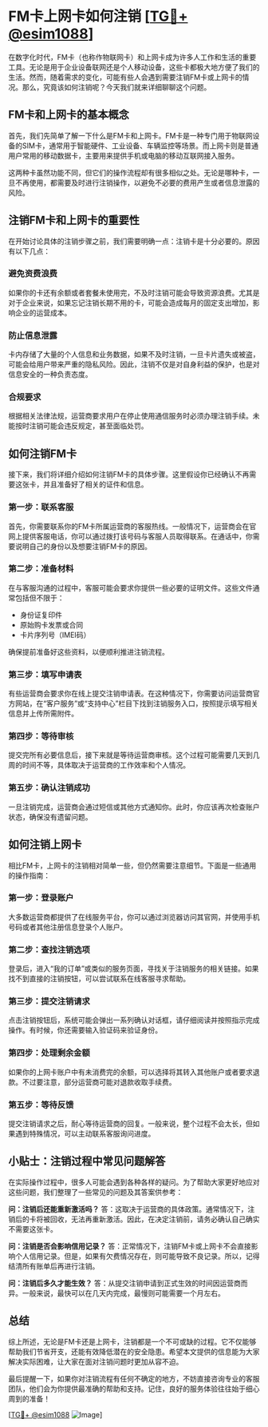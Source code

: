 # FM卡上网卡如何注销 [[TG💪+ @esim1088](https://t.me/s/esim1088)]

在数字化时代，FM卡（也称作物联网卡）和上网卡成为许多人工作和生活的重要工具。无论是用于企业设备联网还是个人移动设备，这些卡都极大地方便了我们的生活。然而，随着需求的变化，可能有些人会遇到需要注销FM卡或上网卡的情况。那么，究竟该如何注销呢？今天我们就来详细聊聊这个问题。

## FM卡和上网卡的基本概念

首先，我们先简单了解一下什么是FM卡和上网卡。FM卡是一种专门用于物联网设备的SIM卡，通常用于智能硬件、工业设备、车辆监控等场景。而上网卡则是普通用户常用的移动数据卡，主要用来提供手机或电脑的移动互联网接入服务。

这两种卡虽然功能不同，但它们的操作流程却有很多相似之处。无论是哪种卡，一旦不再使用，都需要及时进行注销操作，以避免不必要的费用产生或者信息泄露的风险。

## 注销FM卡和上网卡的重要性

在开始讨论具体的注销步骤之前，我们需要明确一点：注销卡是十分必要的。原因有以下几点：

### 避免资费浪费

如果你的卡还有余额或者套餐未使用完，不及时注销可能会导致资源浪费。尤其是对于企业来说，如果忘记注销长期不用的卡，可能会造成每月的固定支出增加，影响企业的运营成本。

### 防止信息泄露

卡内存储了大量的个人信息和业务数据，如果不及时注销，一旦卡片遗失或被盗，可能会给用户带来严重的隐私风险。因此，注销不仅是对自身利益的保护，也是对信息安全的一种负责态度。

### 合规要求

根据相关法律法规，运营商要求用户在停止使用通信服务时必须办理注销手续。未能按时注销可能会违反规定，甚至面临处罚。

## 如何注销FM卡

接下来，我们将详细介绍如何注销FM卡的具体步骤。这里假设你已经确认不再需要这张卡，并且准备好了相关的证件和信息。

### 第一步：联系客服

首先，你需要联系你的FM卡所属运营商的客服热线。一般情况下，运营商会在官网上提供客服电话，你可以通过拨打该号码与客服人员取得联系。在通话中，你需要说明自己的身份以及想要注销FM卡的原因。

### 第二步：准备材料

在与客服沟通的过程中，客服可能会要求你提供一些必要的证明文件。这些文件通常包括但不限于：

- 身份证复印件
- 原始购卡发票或合同
- 卡片序列号（IMEI码）

确保提前准备好这些资料，以便顺利推进注销流程。

### 第三步：填写申请表

有些运营商会要求你在线上提交注销申请表。在这种情况下，你需要访问运营商官方网站，在“客户服务”或“支持中心”栏目下找到注销服务入口，按照提示填写相关信息并上传所需附件。

### 第四步：等待审核

提交完所有必要信息后，接下来就是等待运营商审核。这个过程可能需要几天到几周的时间不等，具体取决于运营商的工作效率和个人情况。

### 第五步：确认注销成功

一旦注销完成，运营商会通过短信或其他方式通知你。此时，你应该再次检查账户状态，确保没有遗留问题。

## 如何注销上网卡

相比FM卡，上网卡的注销相对简单一些，但仍然需要注意细节。下面是一些通用的操作指南：

### 第一步：登录账户

大多数运营商都提供了在线服务平台，你可以通过浏览器访问其官网，并使用手机号码或者其他注册信息登录个人账户。

### 第二步：查找注销选项

登录后，进入“我的订单”或类似的服务页面，寻找关于注销服务的相关链接。如果找不到直接的注销按钮，可以尝试联系在线客服寻求帮助。

### 第三步：提交注销请求

点击注销按钮后，系统可能会弹出一系列确认对话框，请仔细阅读并按照指示完成操作。有时候，你还需要输入验证码来验证身份。

### 第四步：处理剩余金额

如果你的上网卡账户中有未消费完的余额，可以选择将其转入其他账户或者要求退款。不过要注意，部分运营商可能对退款收取手续费。

### 第五步：等待反馈

提交注销请求之后，耐心等待运营商的回复。一般来说，整个过程不会太长，但如果遇到特殊情况，可以主动联系客服询问进度。

## 小贴士：注销过程中常见问题解答

在实际操作过程中，很多人可能会遇到各种各样的疑问。为了帮助大家更好地应对这些问题，我们整理了一些常见的问题及其答案供参考：

**问：注销后还能重新激活吗？**
答：这取决于运营商的具体政策。通常情况下，注销后的卡将被回收，无法再重新激活。因此，在决定注销前，请务必确认自己确实不需要这张卡。

**问：注销是否会影响信用记录？**
答：正常情况下，注销FM卡或上网卡不会直接影响个人信用记录。但是，如果有欠费情况存在，则可能导致不良记录。所以，记得结清所有账单后再进行注销。

**问：注销后多久才能生效？**
答：从提交注销申请到正式生效的时间因运营商而异。一般来说，最快可以在几天内完成，最慢则可能需要一个月左右。

## 总结

综上所述，无论是FM卡还是上网卡，注销都是一个不可或缺的过程。它不仅能够帮助我们节省开支，还能有效降低潜在的安全隐患。希望本文提供的信息能为大家解决实际困难，让大家在面对注销问题时更加从容不迫。

最后提醒一下，如果你对注销流程有任何不确定的地方，不妨直接咨询专业的客服团队，他们会为你提供最准确的帮助和支持。记住，良好的服务体验往往始于细心周到的准备！

[[TG💪+ @esim1088](https://t.me/s/esim1088) ![Image](https://i.postimg.cc/4NQfJmqS/Snipaste-2025-05-13-00-14-12.png)]